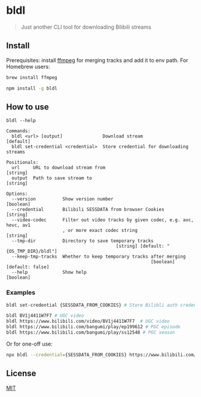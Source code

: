 # bldl

> Just another CLI tool for downloading Bilibili streams

## Install

Prerequisites: install [ffmpeg](https://ffmpeg.org/download.html) for merging tracks and add it to env path. For Homebrew users:

```sh
brew install ffmpeg
```

```sh
npm install -g bldl
```

## How to use

`bldl --help`

```
Commands:
  bldl <url> [output]               Download stream                    [default]
  bldl set-credential <credential>  Store credential for downloading streams

Positionals:
  url     URL to download stream from                                   [string]
  output  Path to save stream to                                        [string]

Options:
  --version          Show version number                               [boolean]
  --credential       Bilibili SESSDATA from browser Cookies             [string]
  --video-codec      Filter out video tracks by given codec, e.g. avc, hevc, av1
                     , or more exact codec string                       [string]
  --tmp-dir          Directory to save temporary tracks
                                         [string] [default: "{OS_TMP_DIR}/bldl"]
  --keep-tmp-tracks  Whether to keep temporary tracks after merging
                                                      [boolean] [default: false]
  --help             Show help                                         [boolean]
```

### Examples

```sh
bldl set-credential {SESSDATA_FROM_COOKIES} # Store Bilibli auth credential for downloading high quality streams

bldl BV1j4411W7F7 # UGC video
bldl https://www.bilibili.com/video/BV1j4411W7F7  # UGC video
bldl https://www.bilibili.com/bangumi/play/ep199612 # PGC episode
bldl https://www.bilibili.com/bangumi/play/ss12548 # PGC season
```

Or for one-off use:

```sh
npx bldl --credential={SESSDATA_FROM_COOKIES} https://www.bilibili.com/video/BV1j4411W7F7
```

## License

[MIT](./LICENSE)
